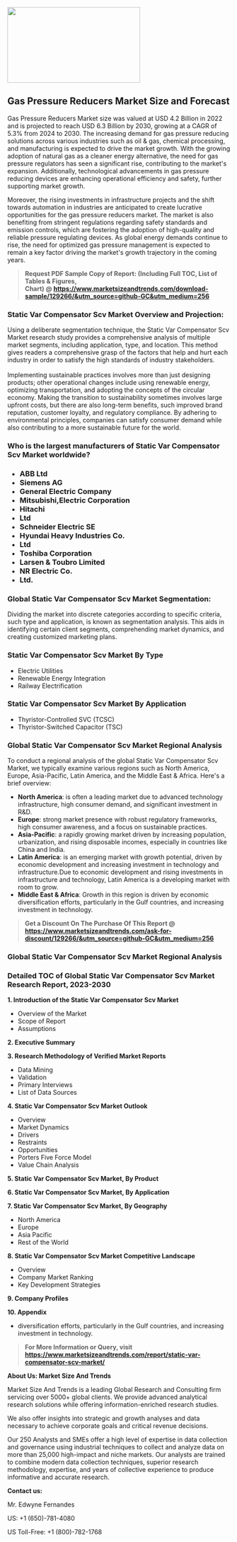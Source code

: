 <p><img class="alignnone size-medium wp-image-20088" src="https://ffe5etoiles.com/wp-content/uploads/2024/12/MST1-300x171.png" alt="" width="300" height="171" /></p><h2>Gas Pressure Reducers Market Size and Forecast</h2><p>Gas Pressure Reducers Market size was valued at USD 4.2 Billion in 2022 and is projected to reach USD 6.3 Billion by 2030, growing at a CAGR of 5.3% from 2024 to 2030. The increasing demand for gas pressure reducing solutions across various industries such as oil & gas, chemical processing, and manufacturing is expected to drive the market growth. With the growing adoption of natural gas as a cleaner energy alternative, the need for gas pressure regulators has seen a significant rise, contributing to the market's expansion. Additionally, technological advancements in gas pressure reducing devices are enhancing operational efficiency and safety, further supporting market growth.</p><p>Moreover, the rising investments in infrastructure projects and the shift towards automation in industries are anticipated to create lucrative opportunities for the gas pressure reducers market. The market is also benefiting from stringent regulations regarding safety standards and emission controls, which are fostering the adoption of high-quality and reliable pressure regulating devices. As global energy demands continue to rise, the need for optimized gas pressure management is expected to remain a key factor driving the market's growth trajectory in the coming years.</p></p><blockquote id="" class=""><strong>Request PDF Sample Copy of Report: (Including Full TOC, List of Tables &amp; Figures, Chart)&nbsp;@&nbsp;<strong><a href="https://www.marketsizeandtrends.com/download-sample/129266/&utm_source=github-GC&utm_medium=256" target="_blank">https://www.marketsizeandtrends.com/download-sample/129266/&utm_source=github-GC&utm_medium=256</a></strong></strong></blockquote><h3 id="" class="">Static Var Compensator Scv Market&nbsp;Overview and Projection:</h3><p id="" class="">Using a deliberate segmentation technique, the Static Var Compensator Scv Market research study provides a comprehensive analysis of multiple market segments, including application, type, and location. This method gives readers a comprehensive grasp of the factors that help and hurt each industry in order to satisfy the high standards of industry stakeholders. <br /> <br />Implementing sustainable practices involves more than just designing products; other operational changes include using renewable energy, optimizing transportation, and adopting the concepts of the circular economy. Making the transition to sustainability sometimes involves large upfront costs, but there are also long-term benefits, such improved brand reputation, customer loyalty, and regulatory compliance. By adhering to environmental principles, companies can satisfy consumer demand while also contributing to a more sustainable future for the world.</p><h3 id="" class="">Who is the largest manufacturers of&nbsp;Static Var Compensator Scv Market worldwide?</h3><h3 class=""><p><ul><li>ABB Ltd </li><li> Siemens AG </li><li> General Electric Company </li><li> Mitsubishi,Electric Corporation </li><li> Hitachi </li><li> Ltd </li><li> Schneider Electric SE </li><li> Hyundai Heavy Industries Co. </li><li> Ltd </li><li> Toshiba Corporation </li><li> Larsen & Toubro Limited </li><li> NR Electric Co. </li><li> Ltd.</li></ul></p></h3><h3 id="" class="">Global&nbsp;Static Var Compensator Scv Market Segmentation:</h3><p id="" class="">Dividing the market into discrete categories according to specific criteria, such type and application, is known as segmentation analysis. This aids in identifying certain client segments, comprehending market dynamics, and creating customized marketing plans.</p><h3 id="" class="">Static Var Compensator Scv Market&nbsp;By Type</h3><p><p><ul><li>Electric Utilities </li><li> Renewable Energy Integration </li><li> Railway Electrification</p></li></ul></p></p><h3 id="" class="">Static Var Compensator Scv Market&nbsp;By Application</h3><p class=""><p><ul><li>Thyristor-Controlled SVC (TCSC) </li><li> Thyristor-Switched Capacitor (TSC)</li></ul></p></p><h3 id="" class="">Global Static Var Compensator Scv Market Regional Analysis</h3><p id="" class="">To conduct a regional analysis of the global Static Var Compensator Scv Market, we typically examine various regions such as North America, Europe, Asia-Pacific, Latin America, and the Middle East &amp; Africa. Here's a brief overview:</p><ul><li><strong>North America</strong>: is often a leading market due to advanced technology infrastructure, high consumer demand, and significant investment in R&amp;D.</li><li><strong>Europe</strong>: strong market presence with robust regulatory frameworks, high consumer awareness, and a focus on sustainable practices.</li><li><strong>Asia-Pacific</strong>: a rapidly growing market driven by increasing population, urbanization, and rising disposable incomes, especially in countries like China and India.</li><li><strong>Latin America</strong>: is an emerging market with growth potential, driven by economic development and increasing investment in technology and infrastructure.Due to economic development and rising investments in infrastructure and technology, Latin America is a developing market with room to grow.</li><li><strong>Middle East &amp; Africa</strong>: Growth in this region is driven by economic diversification efforts, particularly in the Gulf countries, and increasing investment in technology.</li></ul><blockquote id="" class=""><strong>Get a Discount On The Purchase Of This Report @ <strong><a href="https://www.marketsizeandtrends.com/ask-for-discount/129266/&utm_source=github-GC&utm_medium=256" target="_blank">https://www.marketsizeandtrends.com/ask-for-discount/129266/&utm_source=github-GC&utm_medium=256</a></strong></strong></blockquote><h3 id="" class="">Global Static Var Compensator Scv Market Regional Analysis</h3><h3 id="" class="">Detailed TOC of Global Static Var Compensator Scv Market Research Report, 2023-2030</h3><p id="" class=""><strong>1. Introduction of the Static Var Compensator Scv Market</strong></p><ul><li>Overview of the Market</li><li>Scope of Report</li><li>Assumptions</li></ul><p id="" class=""><strong>2. Executive Summary</strong></p><p id="" class=""><strong>3. Research Methodology of Verified Market Reports</strong></p><ul><li>Data Mining</li><li>Validation</li><li>Primary Interviews</li><li>List of Data Sources</li></ul><p id="" class=""><strong>4. Static Var Compensator Scv Market Outlook</strong></p><ul><li>Overview</li><li>Market Dynamics</li><li>Drivers</li><li>Restraints</li><li>Opportunities</li><li>Porters Five Force Model</li><li>Value Chain Analysis</li></ul><p id="" class=""><strong>5. Static Var Compensator Scv Market, By Product</strong></p><p id="" class=""><strong>6. Static Var Compensator Scv Market, By Application</strong></p><p id="" class=""><strong>7. Static Var Compensator Scv Market, By Geography</strong></p><ul><li>North America</li><li>Europe</li><li>Asia Pacific</li><li>Rest of the World</li></ul><p id="" class=""><strong>8. Static Var Compensator Scv Market Competitive Landscape</strong></p><ul><li>Overview</li><li>Company Market Ranking</li><li>Key Development Strategies</li></ul><p id="" class=""><strong>9. Company Profiles</strong></p><p id="" class=""><strong>10. Appendix</strong></p><ul><li>diversification efforts, particularly in the Gulf countries, and increasing investment in technology.</li></ul><blockquote id="" class=""><strong>For More Information or Query, visit <strong><strong><a href="https://www.marketsizeandtrends.com/report/static-var-compensator-scv-market/" target="_blank">https://www.marketsizeandtrends.com/report/static-var-compensator-scv-market/</a></strong></strong></strong></blockquote><p id="" class=""><strong>About Us: Market Size And Trends</strong></p><p id="" class="">Market Size And Trends is a leading Global Research and Consulting firm servicing over 5000+ global clients. We provide advanced analytical research solutions while offering information-enriched research studies.</p><p id="" class="">We also offer insights into strategic and growth analyses and data necessary to achieve corporate goals and critical revenue decisions.</p><p id="" class="">Our 250 Analysts and SMEs offer a high level of expertise in data collection and governance using industrial techniques to collect and analyze data on more than 25,000 high-impact and niche markets. Our analysts are trained to combine modern data collection techniques, superior research methodology, expertise, and years of collective experience to produce informative and accurate research.</p><p id="" class=""><strong>Contact us:</strong></p><p id="" class="">Mr. Edwyne Fernandes</p><p id="" class="">US: +1 (650)-781-4080</p><p id="" class="">US Toll-Free: +1 (800)-782-1768</p>

